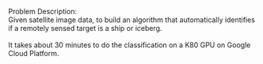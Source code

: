 Problem Description:</br>
Given satellite image data, to build an algorithm that automatically identifies if a remotely sensed target is a ship or iceberg.</br>
</br>
It takes about 30 minutes to do the classification on a K80 GPU on Google Cloud Platform.

